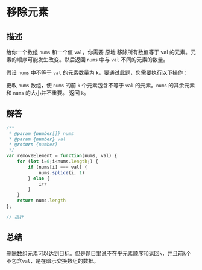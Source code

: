 # 移除元素

## 描述

给你一个数组 `nums` 和一个值 `val`，你需要 原地 移除所有数值等于 val 的元素。元素的顺序可能发生改变。然后返回 `nums` 中与 `val` 不同的元素的数量。

假设 `nums` 中不等于 `val` 的元素数量为 `k`，要通过此题，您需要执行以下操作：

更改 `nums` 数组，使 `nums` 的前 `k` 个元素包含不等于 `val` 的元素。`nums` 的其余元素和 `nums` 的大小并不重要。
返回 `k`。

## 解答

```js
/**
 * @param {number[]} nums
 * @param {number} val
 * @return {number}
 */
var removeElement = function(nums, val) {
    for (let i=0;i<nums.length;) {
        if (nums[i] === val) {
            nums.splice(i, 1)
        } else {
            i++
        }
    }
    return nums.length
};

// 指针


```

## 总结

删除数组元素可以达到目标。但是题目里说不在乎元素顺序和返回`k`，并且前`k`个不包含`val`，是在暗示交换数组的数据。

